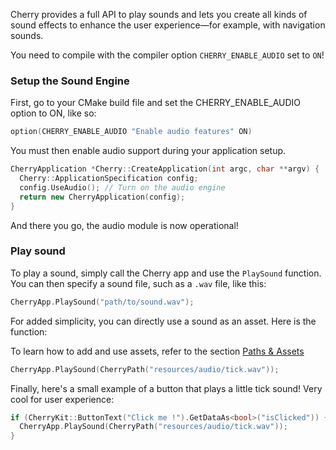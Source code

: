 Cherry provides a full API to play sounds and lets you create all kinds of sound effects to enhance the user experience—for example, with navigation sounds.

<banner type="warning"> You need to compile with the compiler option `CHERRY_ENABLE_AUDIO` set to `ON`! </banner>

### Setup the Sound Engine
First, go to your CMake build file and set the CHERRY_ENABLE_AUDIO option to ON, like so:

```c
option(CHERRY_ENABLE_AUDIO "Enable audio features" ON)
```

You must then enable audio support during your application setup.

```cpp
CherryApplication *Cherry::CreateApplication(int argc, char **argv) {
  Cherry::ApplicationSpecification config;
  config.UseAudio(); // Turn on the audio engine
  return new CherryApplication(config);
}

```

And there you go, the audio module is now operational!

### Play sound

To play a sound, simply call the Cherry app and use the `PlaySound` function. You can then specify a sound file, such as a `.wav` file, like this:

```cpp
CherryApp.PlaySound("path/to/sound.wav");
```

For added simplicity, you can directly use a sound as an asset.
Here is the function:

<banner type="note"> To learn how to add and use assets, refer to the section [Paths & Assets](https://i.n:content_name=learn&page_name=path_assets&section=all) </banner>

```cpp
CherryApp.PlaySound(CherryPath("resources/audio/tick.wav"));
```

Finally, here's a small example of a button that plays a little tick sound! Very cool for user experience:

```cpp
if (CherryKit::ButtonText("Click me !").GetDataAs<bool>("isClicked")) {
  CherryApp.PlaySound(CherryPath("resources/audio/tick.wav"));
}
```